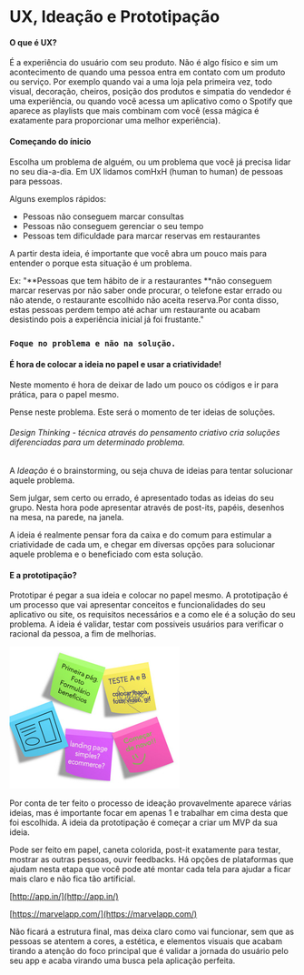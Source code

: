 # UX, Ideação e Prototipação

#### O que é UX?

É a experiência do usuário com seu produto. Não é algo físico e sim um acontecimento de quando uma pessoa entra em contato com um produto ou serviço. Por exemplo quando vai a uma loja pela primeira vez, todo visual, decoração, cheiros, posição dos produtos e simpatia do vendedor é uma experiência, ou quando você acessa um aplicativo como o Spotify que aparece as playlists que mais combinam com você \(essa mágica é exatamente para proporcionar uma melhor experiência\).

#### Começando do ínicio

Escolha um problema de alguém, ou um problema que você já precisa lidar no seu dia-a-dia. Em UX lidamos comHxH \(human to human\) de pessoas para pessoas.

Alguns exemplos rápidos:

* Pessoas não conseguem marcar consultas 
* Pessoas não conseguem gerenciar o seu tempo
* Pessoas tem dificuldade para marcar reservas em restaurantes

A partir desta ideia, é importante que você abra um pouco mais para entender o porque esta situação é um problema.

Ex: "**Pessoas que tem hábito de ir a restaurantes **não conseguem marcar reservas por não saber onde procurar, o telefone estar errado ou não atende, o restaurante escolhido não aceita reserva.Por conta disso, estas pessoas perdem tempo até achar um restaurante ou acabam desistindo pois a experiência inicial já foi frustante."

### `Foque no problema e não na solução.`

#### É hora de colocar a ideia no papel e usar a criatividade!

Neste momento é hora de deixar de lado um pouco os códigos e ir para prática, para o papel mesmo.

Pense neste problema.  Este será o momento de ter ideias de soluções.

###### Design Thinking - técnica através do pensamento criativo cria soluções diferenciadas para um determinado problema.

A _Ideação_ é o brainstorming, ou seja chuva de ideias para tentar solucionar aquele problema.

Sem julgar, sem certo ou errado, é apresentado todas as ideias do seu grupo. Nesta hora pode apresentar através de post-its, papéis, desenhos na mesa, na parede, na janela.

A ideia é realmente pensar fora da caixa e do comum para estimular a criatividade de cada um, e chegar em diversas opções para solucionar aquele problema e o beneficiado com esta solução.

#### E a prototipação?

Prototipar é pegar a sua ideia e colocar no papel mesmo. A prototipação é um processo que vai apresentar conceitos e funcionalidades do seu aplicativo ou site, os requisitos necessários e a como ele é a solução do seu problema. A ideia é validar, testar com possiveis usuários para verificar o racional da pessoa, a fim de melhorias.

![](/assets/prototipo.jpg)

Por conta de ter feito o processo de ideação provavelmente aparece várias ideias, mas é importante focar em apenas 1 e trabalhar em cima desta que foi escolhida. A ideia da prototipação é começar a criar um MVP da sua ideia.

Pode ser feito em papel, caneta colorida, post-it exatamente para testar, mostrar as outras pessoas, ouvir feedbacks. Há opções de plataformas que ajudam nesta etapa que você pode até montar cada tela para ajudar a ficar mais claro e não fica tão artificial.

[http://app.in/](http://app.in/)

[https://marvelapp.com/](https://marvelapp.com/)

Não ficará a estrutura final, mas deixa claro como vai funcionar, sem que as pessoas se atentem a cores, a estética, e elementos visuais que acabam tirando a atenção do foco principal que é validar a jornada do usuário pelo seu app e acaba virando uma busca pela aplicação perfeita.

